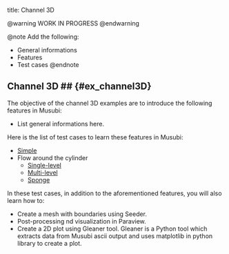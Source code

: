 title: Channel 3D

@warning WORK IN PROGRESS @endwarning

@note
Add the following:
* General informations
* Features
* Test cases
@endnote

## Channel 3D ## {#ex_channel3D}

The objective of the channel 3D examples are to introduce the following
features in Musubi:

* List general informations here.


Here is the list of test cases to learn these features in Musubi:

* [Simple](C3D_Simple/index.html)
* Flow around the cylinder
    * [Single-level](C3D_Cylinder_SingleLevel/index.html)
    * [Multi-level](C3D_Cylinder_MultiLevel/index.html)
    * [Sponge](C3D_Cylinder_Sponge/index.html)

In these test cases, in addition to the aforementioned features, you will also
learn how to:

* Create a mesh with boundaries using Seeder.
* Post-processing nd visualization in Paraview.
* Create a 2D plot using Gleaner tool. Gleaner is a Python tool which
  extracts data from Musubi ascii output and uses matplotlib in python library
  to create a plot.
